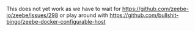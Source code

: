 This does not yet work as we have to wait for https://github.com/zeebe-io/zeebe/issues/298 or play around with https://github.com/bullshit-bingo/zeebe-docker-configurable-host